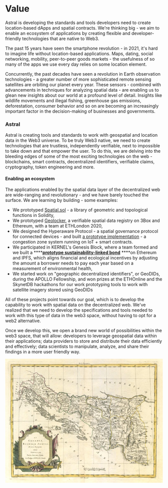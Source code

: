 # Value

Astral is developing the standards and tools developers need to create location-based dApps and spatial contracts. We're thinking big - we aim to enable an ecosystem of applications by creating flexible and developer-friendly technologies that are native to Web3.

The past 15 years have seen the smartphone revolution - in 2021, it's hard to imagine life without location-based applications. Maps, dating, social networking, mobility, peer-to-peer goods markets - the usefulness of so many of the apps we use every day relies on some location element. 

Concurrently, the past decades have seen a revolution in Earth observation technologies - a greater number of more sophisticated remote sensing satellites are orbiting our planet every year. These sensors - combined with advancements in techniques for analyzing spatial data - are enabling us to glean new insights about our world at a profound level of detail. Insights like wildlife movements and illegal fishing, greenhouse gas emissions, deforestation, consumer behavior and so on are becoming an increasingly important factor in the decision-making of businesses and governments.

### Astral

Astral is creating tools and standards to work with geospatial and location data in the Web3 universe. To be truly Web3 native, we need to create technologies that are trustless, independently verifiable, next to impossible to take down and that empower the user. To do this, we are delving into the bleeding edges of some of the most exciting technologies on the web - blockchains, smart contracts, decentralized identifiers, verifiable claims, cryptography, token engineering and more.

#### Enabling an ecosystem

The applications enabled by the spatial data layer of the decentralized web are wide-ranging and revolutionary - and we have barely touched the surface. We are learning by building - some examples:

* We prototyped [Spatial.sol](https://github.com/AstralProtocol/spatial-sol) - a library of geometric and topological functions in Solidity,
* We prototyped [Geolocker](https://github.com/johnx25bd/ethlondon), a verifiable spatial data registry on 3Box and Ethereum, with a team at ETHLondon 2020,
* We designed the Hyperaware Protocol - a spatial governance protocol for connected devices - and built [a prototype implementation](https://hyperaware.io/) - a congestion zone system running on IoT + smart contracts.
* We participated in KERNEL's Genesis Block, where a team formed and we built a ****[**prototype sustainability-linked bond**](https://github.com/AstralProtocol/sprout) ****on Ethereum and IPFS, which aligns financial and ecological incentives by adjusting the amount a borrower needs to pay each year based on a measurement of environmental health,
* We started work on "geographic decentralized identifiers", or GeoDIDs, during the APOLLO Fellowship, and won prizes at the ETHOnline and the SkynetDB hackathons for our work prototyping tools to work with satellite imagery stored using GeoDIDs

All of these projects point towards our goal, which is to develop the capability to work with spatial data on the decentralized web. We've realized that we need to develop the specifications and tools needed to work with this type of data in the web3 space, without having to opt for a web2 alternative. 

Once we develop this, we open a brand new world of possibilities within the web3 space, that will allow: developers to leverage geospatial data within their applications; data providers to store and distribute their data efficiently and effectively; data scientists to manipulate, analyze, and share their findings in a more user friendly way.

![Spatial data for the 21st century and beyond.](../.gitbook/assets/old-map.jpg)


